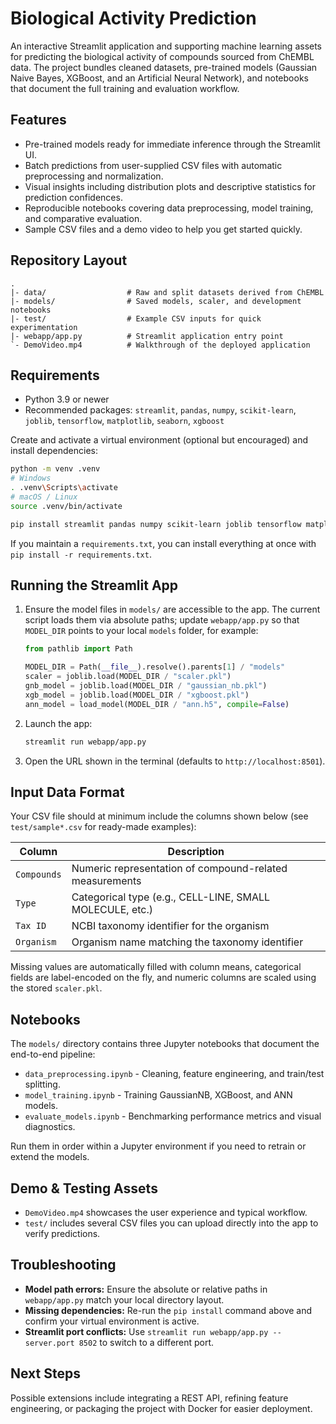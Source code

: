 # Biological Activity Prediction

An interactive Streamlit application and supporting machine learning assets for predicting the biological activity of compounds sourced from ChEMBL data. The project bundles cleaned datasets, pre-trained models (Gaussian Naive Bayes, XGBoost, and an Artificial Neural Network), and notebooks that document the full training and evaluation workflow.

## Features
- Pre-trained models ready for immediate inference through the Streamlit UI.
- Batch predictions from user-supplied CSV files with automatic preprocessing and normalization.
- Visual insights including distribution plots and descriptive statistics for prediction confidences.
- Reproducible notebooks covering data preprocessing, model training, and comparative evaluation.
- Sample CSV files and a demo video to help you get started quickly.

## Repository Layout
```text
.
|- data/                  # Raw and split datasets derived from ChEMBL
|- models/                # Saved models, scaler, and development notebooks
|- test/                  # Example CSV inputs for quick experimentation
|- webapp/app.py          # Streamlit application entry point
`- DemoVideo.mp4          # Walkthrough of the deployed application
```

## Requirements
- Python 3.9 or newer
- Recommended packages: `streamlit`, `pandas`, `numpy`, `scikit-learn`, `joblib`, `tensorflow`, `matplotlib`, `seaborn`, `xgboost`

Create and activate a virtual environment (optional but encouraged) and install dependencies:

```bash
python -m venv .venv
# Windows
. .venv\Scripts\activate
# macOS / Linux
source .venv/bin/activate

pip install streamlit pandas numpy scikit-learn joblib tensorflow matplotlib seaborn xgboost
```

If you maintain a `requirements.txt`, you can install everything at once with `pip install -r requirements.txt`.

## Running the Streamlit App
1. Ensure the model files in `models/` are accessible to the app. The current script loads them via absolute paths; update `webapp/app.py` so that `MODEL_DIR` points to your local `models` folder, for example:
   ```python
   from pathlib import Path

   MODEL_DIR = Path(__file__).resolve().parents[1] / "models"
   scaler = joblib.load(MODEL_DIR / "scaler.pkl")
   gnb_model = joblib.load(MODEL_DIR / "gaussian_nb.pkl")
   xgb_model = joblib.load(MODEL_DIR / "xgboost.pkl")
   ann_model = load_model(MODEL_DIR / "ann.h5", compile=False)
   ```
2. Launch the app:
   ```bash
   streamlit run webapp/app.py
   ```
3. Open the URL shown in the terminal (defaults to `http://localhost:8501`).

## Input Data Format
Your CSV file should at minimum include the columns shown below (see `test/sample*.csv` for ready-made examples):

| Column      | Description                                               |
|-------------|-----------------------------------------------------------|
| `Compounds` | Numeric representation of compound-related measurements   |
| `Type`      | Categorical type (e.g., CELL-LINE, SMALL MOLECULE, etc.)  |
| `Tax ID`    | NCBI taxonomy identifier for the organism                 |
| `Organism`  | Organism name matching the taxonomy identifier            |

Missing values are automatically filled with column means, categorical fields are label-encoded on the fly, and numeric columns are scaled using the stored `scaler.pkl`.

## Notebooks
The `models/` directory contains three Jupyter notebooks that document the end-to-end pipeline:
- `data_preprocessing.ipynb` - Cleaning, feature engineering, and train/test splitting.
- `model_training.ipynb` - Training GaussianNB, XGBoost, and ANN models.
- `evaluate_models.ipynb` - Benchmarking performance metrics and visual diagnostics.

Run them in order within a Jupyter environment if you need to retrain or extend the models.

## Demo & Testing Assets
- `DemoVideo.mp4` showcases the user experience and typical workflow.
- `test/` includes several CSV files you can upload directly into the app to verify predictions.

## Troubleshooting
- **Model path errors:** Ensure the absolute or relative paths in `webapp/app.py` match your local directory layout.
- **Missing dependencies:** Re-run the `pip install` command above and confirm your virtual environment is active.
- **Streamlit port conflicts:** Use `streamlit run webapp/app.py --server.port 8502` to switch to a different port.

## Next Steps
Possible extensions include integrating a REST API, refining feature engineering, or packaging the project with Docker for easier deployment.
